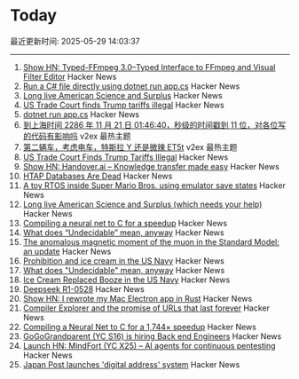 # Today

最近更新时间: 2025-05-29 14:03:37

--- 
1. [Show HN: Typed-FFmpeg 3.0–Typed Interface to FFmpeg and Visual Filter Editor](https://github.com/livingbio/typed-ffmpeg) Hacker News
2. [Run a C# file directly using dotnet run app.cs](https://devblogs.microsoft.com/dotnet/announcing-dotnet-run-app/) Hacker News
3. [Long live American Science and Surplus](https://milwaukeerecord.com/city-life/long-live-american-science-surplus-which-needs-your-help/) Hacker News
4. [US Trade Court finds Trump tariffs illegal](https://www.bloomberg.com/news/articles/2025-05-28/trump-s-global-tariffs-blocked-by-us-trade-court) Hacker News
5. [dotnet run app.cs](https://devblogs.microsoft.com/dotnet/announcing-dotnet-run-app/) Hacker News
6. [到上海时间 2286 年 11 月 21 日 01:46:40，秒级的时间戳到 11 位，对各位写的代码有影响吗](https://www.v2ex.com/t/1135042) v2ex 最热主题
7. [第二辆车，考虑电车，特斯拉 Y 还是微辣 ET5t](https://www.v2ex.com/t/1135041) v2ex 最热主题
8. [US Trade Court Finds Trump Tariffs Illegal](https://www.bloomberg.com/news/articles/2025-05-28/trump-s-global-tariffs-blocked-by-us-trade-court) Hacker News
9. [Show HN: Handover.ai – Knowledge transfer made easy](https://www.handover.ai/) Hacker News
10. [HTAP Databases Are Dead](https://www.mooncake.dev/blog/htap-is-dead) Hacker News
11. [A toy RTOS inside Super Mario Bros. using emulator save states](https://prettygoodblog.com/p/what-threads-are-part-2) Hacker News
12. [Long live American Science and Surplus (which needs your help)](https://milwaukeerecord.com/city-life/long-live-american-science-surplus-which-needs-your-help/) Hacker News
13. [Compiling a neural net to C for a speedup](https://slightknack.dev/blog/difflogic/) Hacker News
14. [What does “Undecidable” mean, anyway](https://buttondown.com/hillelwayne/archive/what-does-undecidable-mean-anyway/) Hacker News
15. [The anomalous magnetic moment of the muon in the Standard Model: an update](https://arxiv.org/abs/2505.21476) Hacker News
16. [Prohibition and ice cream in the US Navy](https://www.oldsaltblog.com/2025/05/how-ice-cream-replaced-booze-in-the-us-navy-2/) Hacker News
17. [What does "Undecidable" mean, anyway](https://buttondown.com/hillelwayne/archive/what-does-undecidable-mean-anyway/) Hacker News
18. [Ice Cream Replaced Booze in the US Navy](https://www.oldsaltblog.com/2025/05/how-ice-cream-replaced-booze-in-the-us-navy-2/) Hacker News
19. [Deepseek R1-0528](https://huggingface.co/deepseek-ai/DeepSeek-R1-0528) Hacker News
20. [Show HN: I rewrote my Mac Electron app in Rust](https://desktopdocs.com/?v=2025) Hacker News
21. [Compiler Explorer and the promise of URLs that last forever](https://xania.org/202505/compiler-explorer-urls-forever) Hacker News
22. [Compiling a Neural Net to C for a 1,744× speedup](https://slightknack.dev/blog/difflogic/) Hacker News
23. [GoGoGrandparent (YC S16) is hiring Back end Engineers](https://news.ycombinator.com/item?id=44118127) Hacker News
24. [Launch HN: MindFort (YC X25) – AI agents for continuous pentesting](https://news.ycombinator.com/item?id=44117465) Hacker News
25. [Japan Post launches 'digital address' system](https://www.japantimes.co.jp/business/2025/05/27/companies/japan-post-digital-address/) Hacker News
